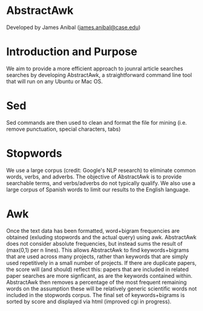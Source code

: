 # AbstractAwk

Developed by James Anibal (james.anibal@case.edu)

# Introduction and Purpose
We aim to provide a more efficient approach to jounral article searches searches by developing AbstractAwk, a straightforward command line tool that will run on any Ubuntu or Mac OS. 

# Sed
Sed commands are then used to clean and format the file for mining (i.e. remove punctuation, special characters, tabs)

# Stopwords
We use a large corpus (credit: Google's NLP research) to eliminate common words, verbs, and adverbs. The objective of AbstractAwk is to provide searchable terms, and verbs/adverbs do not typically qualify. We also use a large corpus of Spanish words to limit our results to the English language.

# Awk 
Once the text data has been formatted, word+bigram frequencies are obtained (exluding stopwords and the actual query) using awk. AbstractAwk does not consider absolute frequencies, but instead sums the result of (max(0,1) per n lines). This allows AbstractAwk to find keywords+bigrams that are used across many projects, rather than keywords that are simply used repetitively in a small number of projects. If there are duplicate papers, the score will (and should) reflect this: papers that are included in related paper searches are more signficant, as are the keywords contained within. AbstractAwk then removes a percentage of the most frequent remaining words on the assumption these will be relatively generic scientific words not included in the stopwords corpus. The final set of keywords+bigrams is sorted by score and displayed via html (improved cgi in progress).
